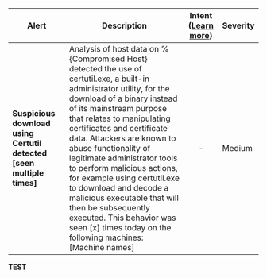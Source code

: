 |Alert|Description|Intent ([Learn more](#intentions))|Severity|
|----|----|:----:|--|
|**Suspicious download using Certutil detected [seen multiple times]**|Analysis of host data on %{Compromised Host} detected the use of certutil.exe, a built-in administrator utility, for the download of a binary instead of its mainstream purpose that relates to manipulating certificates and certificate data. Attackers are known to abuse functionality of legitimate administrator tools to perform malicious actions, for example using certutil.exe to download and decode a malicious executable that will then be subsequently executed. This behavior was seen [x] times today on the following machines: [Machine names]|-|Medium|
**TEST**
